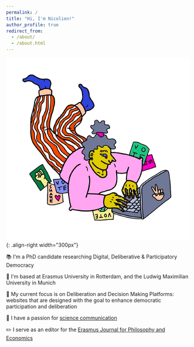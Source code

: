 ```yaml
---
permalink: /
title: "Hi, I'm Nicolien!"
author_profile: true
redirect_from: 
  - /about/
  - /about.html
---
```

![hello](/images/Talk_That_Science-2024-v6-insta2-removebg-preview.png){: .align-right width="300px"}

📚  I'm a PhD candidate researching Digital, Deliberative & Participatory Democracy

📍 I'm based at Erasmus University in Rotterdam, and the Ludwig Maximilian University in Munich

💬 My current focus is on Deliberation and Decision Making Platforms: websites that are designed with the goal to enhance democratic participation and deliberation

🎤 I have a passion for [science communication](https://open.spotify.com/show/5P6UUt4J4bajvaDnTxchvd?si=b8f4958eede944c4)

✏️ I serve as an editor for the [Erasmus Journal for Philosophy and Economics](https://ejpe.org/journal)






